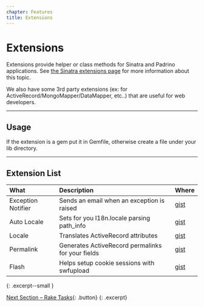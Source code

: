 ```yaml
---
chapter: Features
title: Extensions
---
```


# Extensions

Extensions provide helper or class methods for Sinatra and Padrino applications.
See [the Sinatra extensions page](http://www.sinatrarb.com/extensions-wild.html)
for more information about this topic.

We also have some 3rd party extensions (ex: for
ActiveRecord/MongoMapper/DataMapper, etc..) that are useful for web developers.

---


## Usage

If the extension is a gem put it in Gemfile, otherwise create a file under your
lib directory.

---

## Extension List

>
  What|Description|Where
  :---|:----------|:----
  Exception Notifier|Sends an email when an exception is raised|[gist](http://gist.github.com/308913#file_exception_notifier.rb)
  Auto Locale|Sets for you I18n.locale parsing path\_info|[gist](http://gist.github.com/308919#file_auto_locale.rb)
  Locale|Translates ActiveRecord attributes|[gist](http://gist.github.com/308915#file_locale.rb)
  Permalink|Generates ActiveRecord permalinks for your fields|[gist](http://gist.github.com/308928#file_permalink.rb)
  Flash|Helps setup cookie sessions with swfupload|[gist](http://gist.github.com/313322#file_flashmiddleware.rb)
{: .excerpt--small }

[Next Section &ndash; Rake Tasks](/guides/rake-tasks){: .button}
{: .excerpt}


